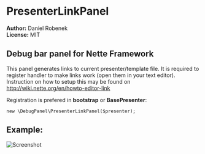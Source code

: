# PresenterLinkPanel

<strong>Author:</strong> Daniel Robenek<br>
<strong>License:</strong> MIT

## Debug bar panel for Nette Framework

This panel generates links to current presenter/template file.
It is required to register handler to make links work (open them in your text editor). Instruction on how to setup this may be found on http://wiki.nette.org/en/howto-editor-link

Registration is prefered in <strong>bootstrap</strong> or <strong>BasePresenter</strong>:

	new \DebugPanel\PresenterLinkPanel($presenter);

## Example:

<img src="http://imageshack.us/a/img268/5527/screenshot20120923at810.png" alt="Screenshot" />